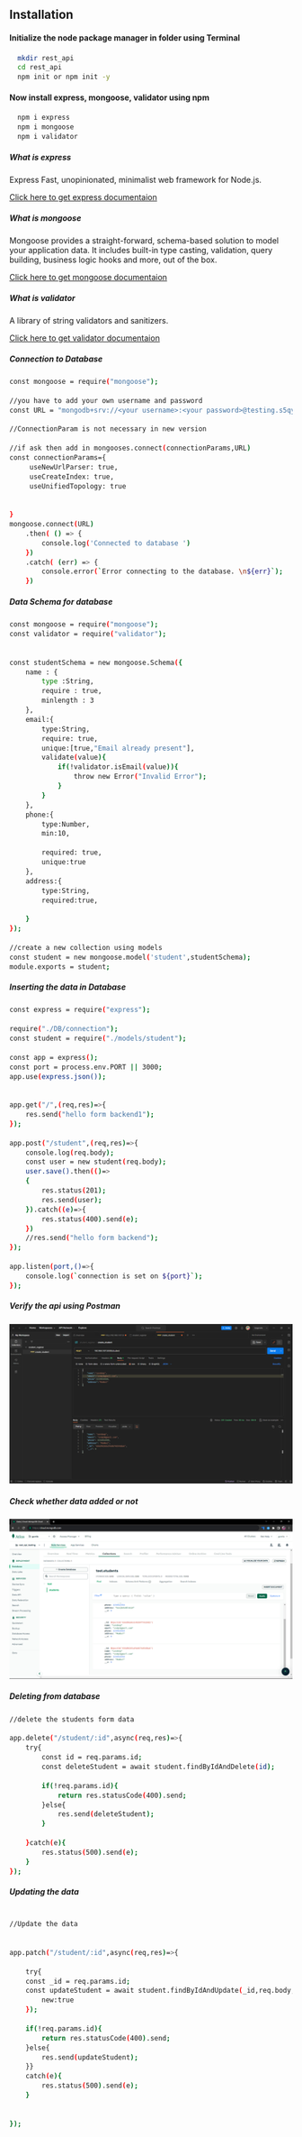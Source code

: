 
## Installation

#### Initialize the node package manager in folder using Terminal

```bash
  mkdir rest_api
  cd rest_api
  npm init or npm init -y
```
#### Now install express, mongoose, validator  using npm

```bash
  npm i express
  npm i mongoose
  npm i validator

```

##### What is express

Express Fast, unopinionated, minimalist web framework for Node.js.

[Click here to get express documentaion](https://expressjs.com/en/5x/api.html)

##### What is mongoose

Mongoose provides a straight-forward, schema-based solution to model your application data. It includes built-in type casting, validation, query building, business logic hooks and more, out of the box.

[Click here to get mongoose documentaion](https://mongoosejs.com/docs/guide.html)

##### What is validator

A library of string validators and sanitizers.

[Click here to get validator documentaion](https://www.npmjs.com/package/validator)

##### Connection to Database

```bash
const mongoose = require("mongoose");

//you have to add your own username and password 
const URL = "mongodb+srv://<your username>:<your password>@testing.s5qyb6c.mongodb.net/?retryWrites=true&w=majority";

//ConnectionParam is not necessary in new version 

//if ask then add in mongooses.connect(connectionParams,URL)
const connectionParams={
     useNewUrlParser: true,
     useCreateIndex: true,
     useUnifiedTopology: true 


}
mongoose.connect(URL)
    .then( () => {
        console.log('Connected to database ')
    })
    .catch( (err) => {
        console.error(`Error connecting to the database. \n${err}`);
    })

```

##### Data Schema for database
```bash
const mongoose = require("mongoose");
const validator = require("validator");


const studentSchema = new mongoose.Schema({
    name : {
        type :String,
        require : true,
        minlength : 3
    },
    email:{
        type:String,
        require: true,
        unique:[true,"Email already present"],
        validate(value){
            if(!validator.isEmail(value)){
                throw new Error("Invalid Error");
            }
        }
    },
    phone:{
        type:Number,
        min:10,
        
        required: true,
        unique:true
    },
    address:{
        type:String,
        required:true,

    }
});

//create a new collection using models
const student = new mongoose.model('student',studentSchema);
module.exports = student;

```

##### Inserting the data in Database

```bash
const express = require("express");

require("./DB/connection");
const student = require("./models/student");

const app = express();
const port = process.env.PORT || 3000;
app.use(express.json());


app.get("/",(req,res)=>{
    res.send("hello form backend1");
});

app.post("/student",(req,res)=>{
    console.log(req.body);
    const user = new student(req.body);
    user.save().then(()=>
    {
        res.status(201);
        res.send(user);
    }).catch((e)=>{
        res.status(400).send(e);
    })
    //res.send("hello form backend");
});

app.listen(port,()=>{
    console.log(`connection is set on ${port}`);
});

```
##### Verify the api using Postman

![plot](./src/img/postman1.png)

##### Check whether data added or not

![plot](./src/img/mongo1.png)

##### Deleting from database

```bash
//delete the students form data

app.delete("/student/:id",async(req,res)=>{
    try{
        const id = req.params.id;
        const deleteStudent = await student.findByIdAndDelete(id); 

        if(!req.params.id){
            return res.statusCode(400).send;
        }else{
            res.send(deleteStudent);
        }

    }catch(e){
        res.status(500).send(e);
    }
});

```


##### Updating the data

```bash 

//Update the data


app.patch("/student/:id",async(req,res)=>{

    try{
    const _id = req.params.id;
    const updateStudent = await student.findByIdAndUpdate(_id,req.body,{
        new:true
    });

    if(!req.params.id){
        return res.statusCode(400).send;
    }else{
        res.send(updateStudent);
    }}
    catch(e){
        res.status(500).send(e);
    }


});



```
